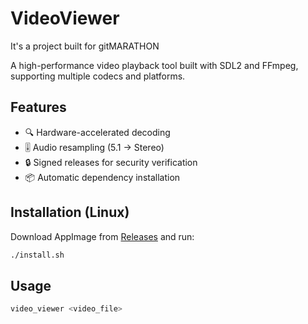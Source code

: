 # VideoViewer

It's a project built for gitMARATHON

A high-performance video playback tool built with SDL2 and FFmpeg, supporting multiple codecs and platforms.

## Features
- 🔍 Hardware-accelerated decoding
- 🎚️ Audio resampling (5.1 → Stereo)
- 🔒 Signed releases for security verification
- 📦 Automatic dependency installation

## Installation (Linux)
Download AppImage from [Releases](https://github.com/awsmxxx2547/VideoViewer/releases)
and run:
```bash
./install.sh
```

## Usage
```bash
video_viewer <video_file>
```
